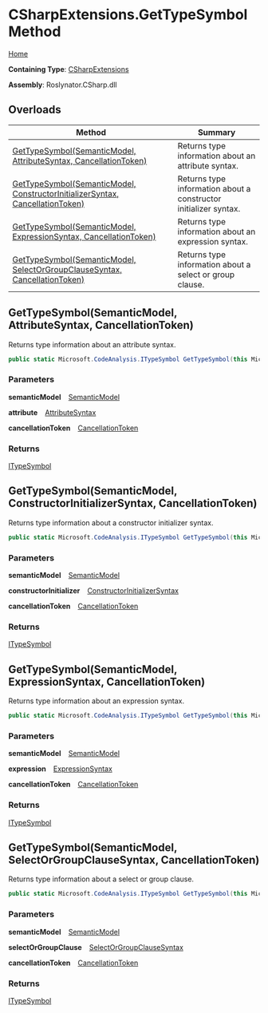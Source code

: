 # CSharpExtensions\.GetTypeSymbol Method

[Home](../../../../README.md)

**Containing Type**: [CSharpExtensions](../README.md)

**Assembly**: Roslynator\.CSharp\.dll

## Overloads

| Method | Summary |
| ------ | ------- |
| [GetTypeSymbol(SemanticModel, AttributeSyntax, CancellationToken)](#4220455895) | Returns type information about an attribute syntax\. |
| [GetTypeSymbol(SemanticModel, ConstructorInitializerSyntax, CancellationToken)](#2306729789) | Returns type information about a constructor initializer syntax\. |
| [GetTypeSymbol(SemanticModel, ExpressionSyntax, CancellationToken)](#1357550300) | Returns type information about an expression syntax\. |
| [GetTypeSymbol(SemanticModel, SelectOrGroupClauseSyntax, CancellationToken)](#1028976081) | Returns type information about a select or group clause\. |

<a id="4220455895"></a>

## GetTypeSymbol\(SemanticModel, AttributeSyntax, CancellationToken\) 

  
Returns type information about an attribute syntax\.

```csharp
public static Microsoft.CodeAnalysis.ITypeSymbol GetTypeSymbol(this Microsoft.CodeAnalysis.SemanticModel semanticModel, Microsoft.CodeAnalysis.CSharp.Syntax.AttributeSyntax attribute, System.Threading.CancellationToken cancellationToken = default)
```

### Parameters

**semanticModel** &ensp; [SemanticModel](https://docs.microsoft.com/en-us/dotnet/api/microsoft.codeanalysis.semanticmodel)

**attribute** &ensp; [AttributeSyntax](https://docs.microsoft.com/en-us/dotnet/api/microsoft.codeanalysis.csharp.syntax.attributesyntax)

**cancellationToken** &ensp; [CancellationToken](https://docs.microsoft.com/en-us/dotnet/api/system.threading.cancellationtoken)

### Returns

[ITypeSymbol](https://docs.microsoft.com/en-us/dotnet/api/microsoft.codeanalysis.itypesymbol)

<a id="2306729789"></a>

## GetTypeSymbol\(SemanticModel, ConstructorInitializerSyntax, CancellationToken\) 

  
Returns type information about a constructor initializer syntax\.

```csharp
public static Microsoft.CodeAnalysis.ITypeSymbol GetTypeSymbol(this Microsoft.CodeAnalysis.SemanticModel semanticModel, Microsoft.CodeAnalysis.CSharp.Syntax.ConstructorInitializerSyntax constructorInitializer, System.Threading.CancellationToken cancellationToken = default)
```

### Parameters

**semanticModel** &ensp; [SemanticModel](https://docs.microsoft.com/en-us/dotnet/api/microsoft.codeanalysis.semanticmodel)

**constructorInitializer** &ensp; [ConstructorInitializerSyntax](https://docs.microsoft.com/en-us/dotnet/api/microsoft.codeanalysis.csharp.syntax.constructorinitializersyntax)

**cancellationToken** &ensp; [CancellationToken](https://docs.microsoft.com/en-us/dotnet/api/system.threading.cancellationtoken)

### Returns

[ITypeSymbol](https://docs.microsoft.com/en-us/dotnet/api/microsoft.codeanalysis.itypesymbol)

<a id="1357550300"></a>

## GetTypeSymbol\(SemanticModel, ExpressionSyntax, CancellationToken\) 

  
Returns type information about an expression syntax\.

```csharp
public static Microsoft.CodeAnalysis.ITypeSymbol GetTypeSymbol(this Microsoft.CodeAnalysis.SemanticModel semanticModel, Microsoft.CodeAnalysis.CSharp.Syntax.ExpressionSyntax expression, System.Threading.CancellationToken cancellationToken = default)
```

### Parameters

**semanticModel** &ensp; [SemanticModel](https://docs.microsoft.com/en-us/dotnet/api/microsoft.codeanalysis.semanticmodel)

**expression** &ensp; [ExpressionSyntax](https://docs.microsoft.com/en-us/dotnet/api/microsoft.codeanalysis.csharp.syntax.expressionsyntax)

**cancellationToken** &ensp; [CancellationToken](https://docs.microsoft.com/en-us/dotnet/api/system.threading.cancellationtoken)

### Returns

[ITypeSymbol](https://docs.microsoft.com/en-us/dotnet/api/microsoft.codeanalysis.itypesymbol)

<a id="1028976081"></a>

## GetTypeSymbol\(SemanticModel, SelectOrGroupClauseSyntax, CancellationToken\) 

  
Returns type information about a select or group clause\.

```csharp
public static Microsoft.CodeAnalysis.ITypeSymbol GetTypeSymbol(this Microsoft.CodeAnalysis.SemanticModel semanticModel, Microsoft.CodeAnalysis.CSharp.Syntax.SelectOrGroupClauseSyntax selectOrGroupClause, System.Threading.CancellationToken cancellationToken = default)
```

### Parameters

**semanticModel** &ensp; [SemanticModel](https://docs.microsoft.com/en-us/dotnet/api/microsoft.codeanalysis.semanticmodel)

**selectOrGroupClause** &ensp; [SelectOrGroupClauseSyntax](https://docs.microsoft.com/en-us/dotnet/api/microsoft.codeanalysis.csharp.syntax.selectorgroupclausesyntax)

**cancellationToken** &ensp; [CancellationToken](https://docs.microsoft.com/en-us/dotnet/api/system.threading.cancellationtoken)

### Returns

[ITypeSymbol](https://docs.microsoft.com/en-us/dotnet/api/microsoft.codeanalysis.itypesymbol)

